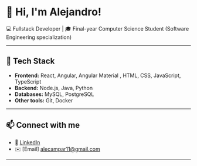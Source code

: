 # 👋 Hi, I'm Alejandro!

💻 Fullstack Developer | 🎓 Final-year Computer Science Student (Software Engineering specialization)  

---

## 🔧 Tech Stack
- **Frontend:** React, Angular, Angular Material , HTML, CSS, JavaScript, TypeScript  
- **Backend:** Node.js, Java, Python  
- **Databases:** MySQL, PostgreSQL 
- **Other tools:** Git, Docker

---

## 📫 Connect with me
- 💼 [LinkedIn](https://www.linkedin.com/in/alejandro-camino-pardo-803981285)  
- ✉️ [Email] alecampar11@gmail.com   

---
